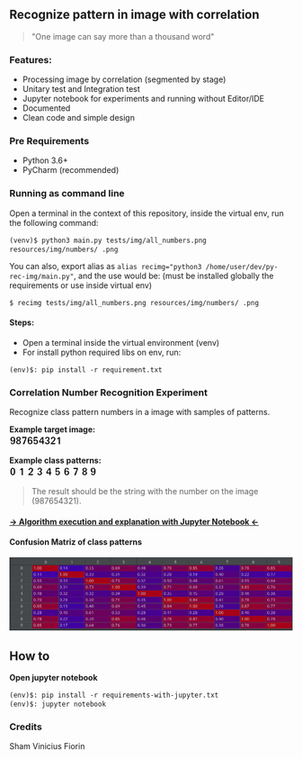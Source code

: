 ## Recognize pattern in image with correlation

> "One image can say more than a thousand word"

### Features:

- Processing image by correlation (segmented by stage)
- Unitary test and Integration test
- Jupyter notebook for experiments and running without Editor/IDE
- Documented
- Clean code and simple design

### Pre Requirements

- Python 3.6+
- PyCharm (recommended)

### Running as command line
Open a terminal in the context of this repository, inside the virtual env, run the following command:
```commandline
(venv)$ python3 main.py tests/img/all_numbers.png resources/img/numbers/ .png
```
You can also, export alias as `alias recimg="python3 /home/user/dev/py-rec-img/main.py"`, and the use would be: 
(must be installed globally the requirements or use inside virtual env)
```commandline
$ recimg tests/img/all_numbers.png resources/img/numbers/ .png
```

#### Steps:
- Open a terminal inside the virtual environment (venv)
- For install python required libs on env, run:
```commandline
(env)$: pip install -r requirement.txt
```

### Correlation Number Recognition Experiment
Recognize class pattern numbers in a image with samples of patterns.

__Example target image:__    
![alt-text][3]

__Example class patterns:__  
![alt-text](https://github.com/skatesham/image-recognization-by-correlation-python/blob/39bb4755ee62633a5ea72b26e8e91ac0cb0ab599/resources/img/numbers/0.png?raw=true) ![alt-text](https://github.com/skatesham/image-recognization-by-correlation-python/blob/39bb4755ee62633a5ea72b26e8e91ac0cb0ab599/resources/img/numbers/1.png?raw=true) ![alt-text](https://github.com/skatesham/image-recognization-by-correlation-python/blob/39bb4755ee62633a5ea72b26e8e91ac0cb0ab599/resources/img/numbers/2.png?raw=true) ![alt-text](https://github.com/skatesham/image-recognization-by-correlation-python/blob/39bb4755ee62633a5ea72b26e8e91ac0cb0ab599/resources/img/numbers/3.png?raw=true) ![alt-text](https://github.com/skatesham/image-recognization-by-correlation-python/blob/39bb4755ee62633a5ea72b26e8e91ac0cb0ab599/resources/img/numbers/4.png?raw=true) ![alt-text](https://github.com/skatesham/image-recognization-by-correlation-python/blob/39bb4755ee62633a5ea72b26e8e91ac0cb0ab599/resources/img/numbers/5.png?raw=true) ![alt-text](https://github.com/skatesham/image-recognization-by-correlation-python/blob/39bb4755ee62633a5ea72b26e8e91ac0cb0ab599/resources/img/numbers/6.png?raw=true) ![alt-text](https://github.com/skatesham/image-recognization-by-correlation-python/blob/39bb4755ee62633a5ea72b26e8e91ac0cb0ab599/resources/img/numbers/7.png?raw=true) ![alt-text](https://github.com/skatesham/image-recognization-by-correlation-python/blob/39bb4755ee62633a5ea72b26e8e91ac0cb0ab599/resources/img/numbers/8.png?raw=true) ![alt-text](https://github.com/skatesham/image-recognization-by-correlation-python/blob/39bb4755ee62633a5ea72b26e8e91ac0cb0ab599/resources/img/numbers/9.png?raw=true) 

> The result should be the string with the number on the image (987654321).

#### [-> Algorithm execution and explanation with Jupyter Notebook <-][1]

#### Confusion Matriz of class patterns
![alt-text][2]

## How to

__Open jupyter notebook__
```commandline
(env)$: pip install -r requirements-with-jupyter.txt
(env)$: jupyter notebook
```

### Credits
Sham Vinicius Fiorin


[1]: https://github.com/skatesham/image-recognization-by-correlation-python/blob/main/correlation_algorithym_explation.ipynb
[2]: https://github.com/skatesham/image-recognization-by-correlation-python/blob/main/resources/matriz_correlation-1.png?raw=true
[3]: https://github.com/skatesham/image-recognization-by-correlation-python/blob/39bb4755ee62633a5ea72b26e8e91ac0cb0ab599/resources/img/numbers/all_numbers.png?raw=true
